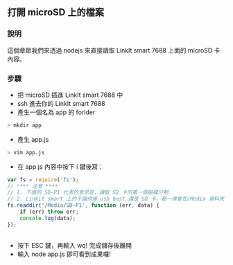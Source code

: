## 打開 microSD 上的檔案

### 說明

這個章節我們來透過 nodejs 來直接讀取 LinkIt smart 7688 上面的 microSD 卡內容。

### 步驟

* 把 microSD 插進 LinkIt smart 7688 中
* ssh 進去你的 LinkIt smart 7688
* 產生一個名為 app 的 forlder
```sh
> mkdir app
```
* 產生 app.js 
```sh
> vim app.js
```
* 在 app.js 內容中按下 i 鍵後寫：

``` js
var fs = require('fs');
// **** 注意 ****
// 1. 下面的 SD-P1 代表的意思是，讀取 SD 卡的第一個磁碟分割
// 2. Linkit smart 上的不論你接 usb host 還是 SD 卡，都一律會在/Media 資料夾下找到
fs.readdir('/Media/SD-P1', function (err, data) {
    if (err) throw err;
    console.log(data);
});
        
```
    
* 按下 ESC 鍵，再輸入 wq! 完成儲存後離開
* 輸入 node app.js 即可看到成果囉! 


    

        

    